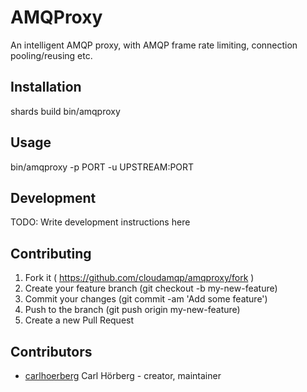 # AMQProxy

An intelligent AMQP proxy, with AMQP frame rate limiting, connection pooling/reusing etc.

## Installation

shards build
bin/amqproxy

## Usage

bin/amqproxy -p PORT -u UPSTREAM:PORT

## Development

TODO: Write development instructions here

## Contributing

1. Fork it ( https://github.com/cloudamqp/amqproxy/fork )
2. Create your feature branch (git checkout -b my-new-feature)
3. Commit your changes (git commit -am 'Add some feature')
4. Push to the branch (git push origin my-new-feature)
5. Create a new Pull Request

## Contributors

- [carlhoerberg](https://github.com/carlhoerberg) Carl Hörberg - creator, maintainer
